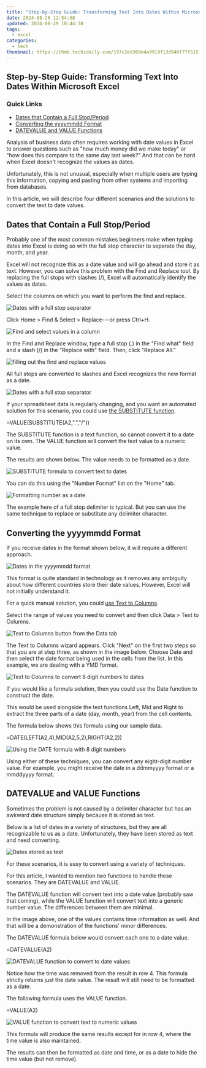 ```yaml
---
title: "Step-by-Step Guide: Transforming Text Into Dates Within Microsoft Excel"
date: 2024-08-26 12:54:58
updated: 2024-08-29 10:44:38
tags:
  - excel
categories:
  - tech
thumbnail: https://thmb.techidaily.com/197c2ed369e4a9919f13d946f77f5157856e3dbfa0838cef669c3e3be16ac8df.jpg
---
```


## Step-by-Step Guide: Transforming Text Into Dates Within Microsoft Excel

### Quick Links

* [Dates that Contain a Full Stop/Period](https://instagram-video-recordings.techidaily.com/updated-in-2024-the-ultimate-guide-to-instagram-desktop-video-upload/)
* [Converting the yyyymmdd Format](https://extra-approaches.techidaily.com/in-2024-step-by-step-tailoring-your-way-to-youtube-subtitles-srt/)
* [DATEVALUE and VALUE Functions](https://hardware-tips.techidaily.com/experience-unmatched-speed-save-75-on-editors-pick-the-elegoo-neptune-4-pro-printer/)

 Analysis of business data often requires working with date values in Excel to answer questions such as "how much money did we make today" or "how does this compare to the same day last week?" And that can be hard when Excel doesn't recognize the values as dates.

 Unfortunately, this is not unusual, especially when multiple users are typing this information, copying and pasting from other systems and importing from databases.

 In this article, we will describe four different scenarios and the solutions to convert the text to date values.

##  Dates that Contain a Full Stop/Period

 Probably one of the most common mistakes beginners make when typing dates into Excel is doing so with the full stop character to separate the day, month, and year.

 Excel will not recognize this as a date value and will go ahead and store it as text. However, you can solve this problem with the Find and Replace tool. By replacing the full stops with slashes (/), Excel will automatically identify the values as dates.

 Select the columns on which you want to perform the find and replace.

![Dates with a full stop separator](https://static1.howtogeekimages.com/wordpress/wp-content/uploads/2019/05/full-stop-dates.png) 

 Click Home > Find & Select > Replace---or press Ctrl+H.

![Find and select values in a column](https://static1.howtogeekimages.com/wordpress/wp-content/uploads/2019/05/find-and-select-1.png) 

 In the Find and Replace window, type a full stop (.) in the "Find what" field and a slash (/) in the "Replace with" field. Then, click "Replace All."

![filling out the find and replace values](https://static1.howtogeekimages.com/wordpress/wp-content/uploads/2019/05/find-and-replace-window-1.png) 

 All full stops are converted to slashes and Excel recognizes the new format as a date.

![Dates with a full stop separator](https://static1.howtogeekimages.com/wordpress/wp-content/uploads/2019/05/full-stop-dates.png) 

 If your spreadsheet data is regularly changing, and you want an automated solution for this scenario, you could use [the SUBSTITUTE function](https://support.office.com/en-us/article/substitute-function-6434944e-a904-4336-a9b0-1e58df3bc332).

=VALUE(SUBSTITUTE(A2,".","/"))

 The SUBSTITUTE function is a text function, so cannot convert it to a date on its own. The VALUE function will convert the text value to a numeric value.

 The results are shown below. The value needs to be formatted as a date.

![SUBSTITUTE formula to convert text to dates](https://static1.howtogeekimages.com/wordpress/wp-content/uploads/2019/05/substitute-resized-1.png) 

 You can do this using the "Number Format" list on the "Home" tab.

![Formatting number as a date](https://static1.howtogeekimages.com/wordpress/wp-content/uploads/2019/05/number-format-2.png) 

 The example here of a full stop delimiter is typical. But you can use the same technique to replace or substitute any delimiter character.

##  Converting the yyyymmdd Format

 If you receive dates in the format shown below, it will require a different approach.

![Dates in the yyyymmdd format](https://static1.howtogeekimages.com/wordpress/wp-content/uploads/2019/05/yyyymmdd-format.png) 

 This format is quite standard in technology as it removes any ambiguity about how different countries store their date values. However, Excel will not initially understand it.

 For a quick manual solution, you could [use Text to Columns](https://ios-location-track.techidaily.com/in-2024-top-10-telegram-spy-tools-on-apple-iphone-14-pro-for-parents-drfone-by-drfone-virtual-ios/).

 Select the range of values you need to convert and then click Data > Text to Columns.

![Text to Columns button from the Data tab](https://static1.howtogeekimages.com/wordpress/wp-content/uploads/2019/05/text-to-columns-resized.png) 

 The Text to Columns wizard appears. Click "Next" on the first two steps so that you are at step three, as shown in the image below. Choose Date and then select the date format being used in the cells from the list. In this example, we are dealing with a YMD format.

![Text to Columns to convert 8 digit numbers to dates](https://static1.howtogeekimages.com/wordpress/wp-content/uploads/2019/05/text-to-columns-date-format-3.png) 

 If you would like a formula solution, then you could use the Date function to construct the date.

 This would be used alongside the text functions Left, Mid and Right to extract the three parts of a date (day, month, year) from the cell contents.

 The formula below shows this formula using our sample data.

=DATE(LEFT(A2,4),MID(A2,5,2),RIGHT(A2,2))

![Using the DATE formula with 8 digit numbers](https://static1.howtogeekimages.com/wordpress/wp-content/uploads/2019/05/date-formula-resized.png) 

 Using either of these techniques, you can convert any eight-digit number value. For example, you might receive the date in a ddmmyyyy format or a mmddyyyy format.

##  DATEVALUE and VALUE Functions

 Sometimes the problem is not caused by a delimiter character but has an awkward date structure simply because it is stored as text.

 Below is a list of dates in a variety of structures, but they are all recognizable to us as a date. Unfortunately, they have been stored as text and need converting.

![Dates stored as text](https://static1.howtogeekimages.com/wordpress/wp-content/uploads/2019/05/text-dates.png) 

 For these scenarios, it is easy to convert using a variety of techniques.

 For this article, I wanted to mention two functions to handle these scenarios. They are DATEVALUE and VALUE.

 The DATEVALUE function will convert text into a date value (probably saw that coming), while the VALUE function will convert text into a generic number value. The differences between them are minimal.

 In the image above, one of the values contains time information as well. And that will be a demonstration of the functions' minor differences.

 The DATEVALUE formula below would convert each one to a date value.

=DATEVALUE(A2)

![DATEVALUE function to convert to date values](https://static1.howtogeekimages.com/wordpress/wp-content/uploads/2019/05/datevalue-resized.png) 

 Notice how the time was removed from the result in row 4\. This formula strictly returns just the date value. The result will still need to be formatted as a date.

 The following formula uses the VALUE function.

=VALUE(A2)

![VALUE function to convert text to numeric values](https://static1.howtogeekimages.com/wordpress/wp-content/uploads/2019/05/value-resized.png) 

 This formula will produce the same results except for in row 4, where the time value is also maintained.

 The results can then be formatted as date and time, or as a date to hide the time value (but not remove).

<ins class="adsbygoogle"
     style="display:block"
     data-ad-format="autorelaxed"
     data-ad-client="ca-pub-7571918770474297"
     data-ad-slot="1223367746"></ins>



<ins class="adsbygoogle"
     style="display:block"
     data-ad-client="ca-pub-7571918770474297"
     data-ad-slot="8358498916"
     data-ad-format="auto"
     data-full-width-responsive="true"></ins>
